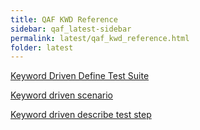 ```yaml
---
title: QAF KWD Reference
sidebar: qaf_latest-sidebar
permalink: latest/qaf_kwd_reference.html
folder: latest
---
```


[Keyword Driven Define Test Suite](keyword_driven_define_test_suite.html)

[Keyword driven scenario](keyword_driven_scenario.html)

[Keyword driven describe test step](keyword_driven_describe_test_step.html)

 
